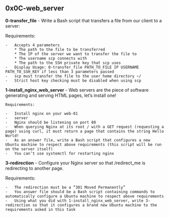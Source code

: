 ## 0x0C-web_server

**0-transfer_file** - Write a Bash script that transfers a file from our client to a server:

Requirements:

    -   Accepts 4 parameters
        * The path to the file to be transferred
        * The IP of the server we want to transfer the file to
        * The username scp connects with
        * The path to the SSH private key that scp uses
    -   Display Usage: 0-transfer_file PATH_TO_FILE IP USERNAME PATH_TO_SSH_KEY if less than 3 parameters passed
    -   scp must transfer the file to the user home directory ~/
    -   Strict host key checking must be disabled when using scp

**1-install_nginx_web_server** - Web servers are the piece of software generating and serving HTML pages, let’s install one!

    Requirements:

    -   Install nginx on your web-01
    -   server
    -   Nginx should be listening on port 80
    -   When querying Nginx at its root / with a GET request (requesting a page) using curl, it must return a page that contains the string Hello World!
    -   As an answer file, write a Bash script that configures a new Ubuntu machine to respect above requirements (this script will be run on the server itself)
    -   You can’t use systemctl for restarting nginx

**3-redirection** - Configure your Nginx server so that /redirect_me is redirecting to another page.

Requirements:

    -   The redirection must be a “301 Moved Permanently”
    -   You answer file should be a Bash script containing commands to automatically configure a Ubuntu machine to respect above requirements
    -   Using what you did with 1-install_nginx_web_server, write 3-redirection so that it configures a brand new Ubuntu machine to the requirements asked in this task

